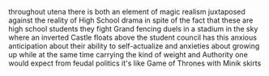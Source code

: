 throughout utena there is both an element of magic realism juxtaposed against
the reality of High School drama in spite of the fact that these are high school
students they fight Grand fencing duels in a stadium in the sky where an
inverted Castle floats above the student council has this anxious anticipation
about their ability to self-actualize and anxieties about growing up while at
the same time carrying the kind of weight and Authority one would expect from
feudal politics it's like Game of Thrones with Minik skirts